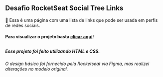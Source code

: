 ## Desafio RocketSeat Social Tree Links

🌳 Essa é uma página com uma lista de links que pode ser usada em perfis de redes sociais. 
#### Para visualizar o projeto basta <a href="https://prismatic-mochi-c9ba64.netlify.app/">clicar aqui</a>! 

##

##### Esse projeto foi feito utilizando <strong>HTML</strong> e <strong>CSS</strong>.
###### O design básico foi fornecido pela Rocketseat via Figma, mas realizei alterações no modelo original. 
